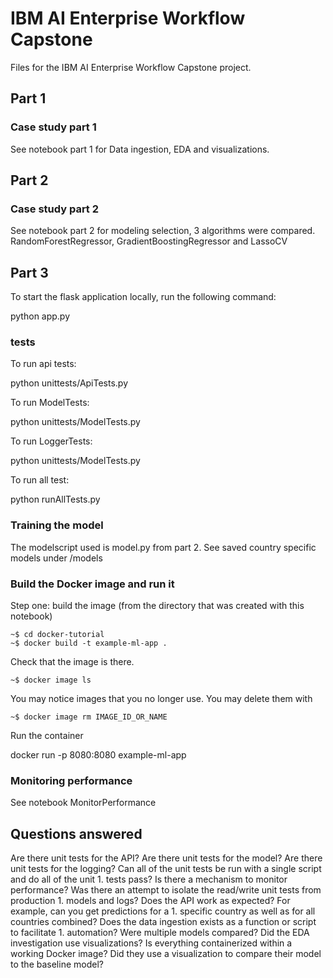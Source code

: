 # IBM AI Enterprise Workflow Capstone
Files for the IBM AI Enterprise Workflow Capstone project. 

## Part 1

### Case study part 1

See notebook part 1 for Data ingestion, EDA and visualizations.

## Part 2

### Case study part 2

See notebook part 2 for modeling selection, 3 algorithms were compared. RandomForestRegressor, GradientBoostingRegressor and LassoCV

## Part 3

To start the flask application locally, run the following command:

python app.py

### tests

To run api tests:

python unittests/ApiTests.py

To run ModelTests:

python unittests/ModelTests.py

To run LoggerTests:

python unittests/ModelTests.py

To run all test:

python runAllTests.py

### Training the model

The modelscript used is model.py from part 2.
See saved country specific models under /models


### Build the Docker image and run it
Step one: build the image (from the directory that was created with this notebook)

    ~$ cd docker-tutorial
    ~$ docker build -t example-ml-app .
Check that the image is there.

    ~$ docker image ls
You may notice images that you no longer use. You may delete them with

    ~$ docker image rm IMAGE_ID_OR_NAME
Run the container

docker run -p 8080:8080 example-ml-app

### Monitoring performance

See notebook MonitorPerformance

## Questions answered
Are there unit tests for the API?
Are there unit tests for the model?
Are there unit tests for the logging?
Can all of the unit tests be run with a single script and do all of the unit 1. tests pass?
Is there a mechanism to monitor performance?
Was there an attempt to isolate the read/write unit tests from production 1. models and logs?
Does the API work as expected? For example, can you get predictions for a 1. specific country as well as for all countries combined?
Does the data ingestion exists as a function or script to facilitate 1. automation?
Were multiple models compared?
Did the EDA investigation use visualizations?
Is everything containerized within a working Docker image?
Did they use a visualization to compare their model to the baseline model?

